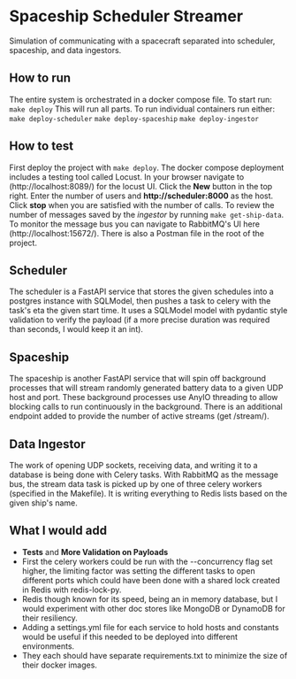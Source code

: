 # Spaceship Scheduler Streamer
Simulation of communicating with a spacecraft separated into scheduler, spaceship, and data ingestors. 

## How to run
The entire system is orchestrated in a docker compose file. To start run:
`make deploy`
This will run all parts. To run individual containers run either:
`make deploy-scheduler`
`make deploy-spaceship`
`make deploy-ingestor`

## How to test
First deploy the project with `make deploy`. The docker compose deployment includes a testing tool called Locust. In your browser navigate to (http://localhost:8089/) for the locust UI. Click the **New** button in the top right. Enter the number of users and **http://scheduler:8000** as the host. Click **stop** when you are satisfied with the number of calls. To review the number of messages saved by the *ingestor* by running `make get-ship-data`. To monitor the message bus you can navigate to RabbitMQ's UI here (http://localhost:15672/). There is also a Postman file in the root of the project.

## Scheduler 
The scheduler is a FastAPI service that stores the given schedules into a postgres instance with SQLModel, then pushes a task to celery with the task's eta the given start time. It uses a SQLModel model with pydantic style validation to verify the payload (if a more precise duration was required than seconds, I would keep it an int). 

## Spaceship
The spaceship is another FastAPI service that will spin off background processes that will stream randomly generated battery data to a given UDP host and port. These background processes use AnyIO threading to allow blocking calls to run continuously in the background. There is an additional endpoint added to provide the number of active streams (get /stream/).

## Data Ingestor
The work of opening UDP sockets, receiving data, and writing it to a database is being done with Celery tasks. With RabbitMQ as the message bus, the stream data task is picked up by one of three celery workers (specified in the Makefile). It is writing everything to Redis lists based on the given ship's name.   

## What I would add
- **Tests** and **More Validation on Payloads**
- First the celery workers could be run with the --concurrency flag set higher, the limiting factor was setting the different tasks to open different ports which could have been done with a shared lock created in Redis with redis-lock-py. 
- Redis though known for its speed, being an in memory database, but I would experiment with other doc stores like MongoDB or DynamoDB for their resiliency.
- Adding a settings.yml file for each service to hold hosts and constants would be useful if this needed to be deployed into different environments.
- They each should have separate requirements.txt to minimize the size of their docker images.

